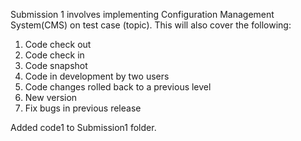 Submission 1 involves implementing Configuration Management System(CMS) on test case (topic).
This will also cover the following:
1. Code check out
2. Code check in
3. Code snapshot
4. Code in development by two users
5. Code changes rolled back to a previous level
6. New version
7. Fix bugs in previous release

Added code1 to Submission1 folder.
